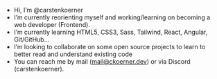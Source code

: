 - Hi, I’m @carstenkoerner
- I’m currently reorienting myself and working/learning on becoming a web developer (Frontend).
- I’m currently learning HTML5, CSS3, Sass, Tailwind, React, Angular, Git/GitHub...
- I’m looking to collaborate on some open source projects to learn to better read and understand existing code
- You can reach me by mail (mail@ckoerner.dev) or via Discord (carstenkoerner).

